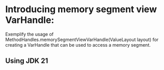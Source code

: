 # Introducing memory segment view VarHandle:

Exemplify the usage of MethodHandles.memorySegmentViewVarHandle(ValueLayout layout) for creating a VarHandle that can be
used to access a memory segment.

## Using JDK 21